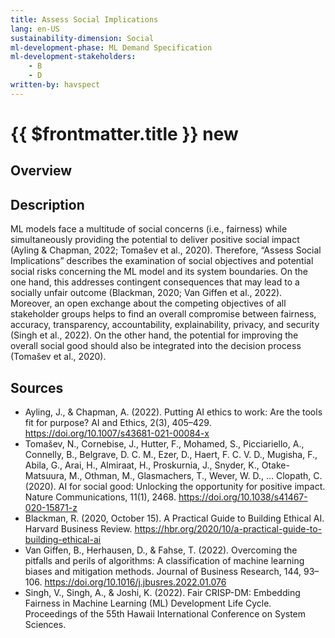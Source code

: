 ```yaml
---
title: Assess Social Implications
lang: en-US
sustainability-dimension: Social
ml-development-phase: ML Demand Specification
ml-development-stakeholders: 
    - B
    - D
written-by: havspect
---
```


<script setup>
import DPOverview from '../../components/DPOverview.vue'
</script>


# {{ $frontmatter.title }} <Badge type="tip">new</Badge>

## Overview
<DPOverview />

## Description
ML models face a multitude of social concerns (i.e., fairness) while simultaneously providing the potential to deliver positive social impact (Ayling & Chapman, 2022; Tomašev et al., 2020). Therefore, “Assess Social Implications” describes the examination of social objectives and potential social risks concerning the ML model and its system boundaries. On the one hand, this addresses contingent consequences that may lead to a socially unfair outcome (Blackman, 2020; Van Giffen et al., 2022). Moreover, an open exchange about the competing objectives of all stakeholder groups helps to find an overall compromise between fairness, accuracy, transparency, accountability, explainability, privacy, and security (Singh et al., 2022). On the other hand, the potential for improving the overall social good should also be integrated into the decision process (Tomašev et al., 2020).

## Sources 
- Ayling, J., & Chapman, A. (2022). Putting AI ethics to work: Are the tools fit for purpose? AI and Ethics, 2(3), 405–429. https://doi.org/10.1007/s43681-021-00084-x
- Tomašev, N., Cornebise, J., Hutter, F., Mohamed, S., Picciariello, A., Connelly, B., Belgrave, D. C. M., Ezer, D., Haert, F. C. V. D., Mugisha, F., Abila, G., Arai, H., Almiraat, H., Proskurnia, J., Snyder, K., Otake-Matsuura, M., Othman, M., Glasmachers, T., Wever, W. D., … Clopath, C. (2020). AI for social good: Unlocking the opportunity for positive impact. Nature Communications, 11(1), 2468. https://doi.org/10.1038/s41467-020-15871-z
- Blackman, R. (2020, October 15). A Practical Guide to Building Ethical AI. Harvard Business Review. https://hbr.org/2020/10/a-practical-guide-to-building-ethical-ai
- Van Giffen, B., Herhausen, D., & Fahse, T. (2022). Overcoming the pitfalls and perils of algorithms: A classification of machine learning biases and mitigation methods. Journal of Business Research, 144, 93–106. https://doi.org/10.1016/j.jbusres.2022.01.076
- Singh, V., Singh, A., & Joshi, K. (2022). Fair CRISP-DM: Embedding Fairness in Machine Learning (ML) Development Life Cycle. Proceedings of the 55th Hawaii International Conference on System Sciences.
